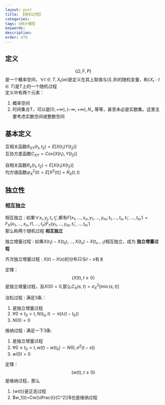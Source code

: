 ```yaml
---
layout: post
title: 【随机过程】
categories:
tags: 4统计模型
keywords:
description:
order: 470
---
```


## 定义
$$\{ \Omega,F,P \}$$是一个概率空间，$\forall t\in T,X_t(w)$是定义在其上取值与$(S,B)$的随机变量，称$\{X_t:t\in T\}$是T上的一个随机过程  
定义中有两个元素：
1. 概率空间
2. 时间集合T，可以是$[0,+\infty),(-\infty,+\infty),N_+$ 等等，甚至未必是实数集。这里主要考虑实数空间或整数空间


## 基本定义
互相关函数$R_{XY}(t_1,t_2)=E[X(t_1)Y(t_2)]$  
互协方差函数$C_{XY}=Cov[X(t_1),Y(t_2)]$  


自相关函数$R_x(t_1,t_2)=E[X(t_1)X(t_2)]$  
均方值函数$\psi_X^2(t)=E[X^2(t)]=R_X(t,t)$  

## 独立性
### 相互独立


相互独立
:    如果$\forall x_i,y_j,t_i,t_j'$,都有$F(x_1,...,x_n,y_1,...,y_m;t_1,...,t_n,t_1',...,t_m')=F_X(x_1,...,x_n,t1,...,t_n)F_Y(y_1,...,y_m,t_1',...,t_m')$  
那么称两个随机过程 **相互独立**  


独立增量过程
:    如果$X(t_1)-X(t_0),...,X(t_n)-X(t_{n-1})$相互独立，成为 **独立增量过程**


齐次独立增量过程
:    $X(t)-X(s)$的分布只与$t-s$有关


定理：$$\{ X(t),t\geq 0\}$$是独立增量过程，且$X(0)=0$,那么$C_X(s,t)=\sigma_X^2[\min(s,t)]$  


泊松过程
:    满足3条：
1. 是独立增量过程
2. $\forall 0\leq t_0<t,N(t_0,t)\sim\pi(\lambda(t-t_0))$  
3. $N(0)=0$


维纳过程
:    满足一下3条:
1. 是独立增量过程
2. $\forall 0\leq t_0<t,w(t)-w(t_0)\sim N(0,\sigma^2(t-s))$  
3. $w(0)=0$


定理：  
$$\{ w(t),t\geq 0\}$$是维纳过程，那么
1. $\{ w(t)\}$是正态过程
2. $w_1(t)=Cw(\dfrac{t}{C^2})$也是维纳过程  

